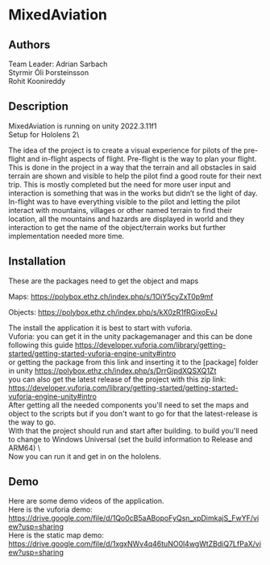 # MixedAviation
## Authors

Team Leader: Adrian Sarbach \
Styrmir Óli Þorsteinsson \
Rohit Koonireddy

## Description

MixedAviation is running on unity 2022.3.11f1\
Setup for Hololens 2\

The idea of the project is to create a visual experience for pilots of the pre-flight and in-flight aspects of flight. Pre-flight is the way to plan your flight. This is done in the project in a way that the terrain and all obstacles in said terrain are shown and visible to help the pilot find a good route for their next trip. This is mostly completed but the need for more user input and interaction is something that was in the works but didn’t se the light of day. In-flight was to have everything visible to the pilot and letting the pilot interact with mountains, villages or other named terrain to find their location, all the mountains and hazards are displayed in world and they interaction to  get the name of the object/terrain works but further implementation needed more time.

## Installation 
These are the packages need to get the object and maps

Maps: https://polybox.ethz.ch/index.php/s/1OiY5cyZxT0p9mf

Objects: https://polybox.ethz.ch/index.php/s/kX0zR1fRGixoEvJ

The install the application it is best to start with vuforia.\
Vuforia: you can get it in the unity packagemanager and this can be done following this guide https://developer.vuforia.com/library/getting-started/getting-started-vuforia-engine-unity#intro \
or getting the package from this link and inserting it to the [package] folder in unity https://polybox.ethz.ch/index.php/s/DrrGjpdXQSXQ1Zt \
you can also get the latest release of the project with this zip link: https://developer.vuforia.com/library/getting-started/getting-started-vuforia-engine-unity#intro \
After getting all the needed components you'll need to set the maps and object to the scripts but if you don't want to go for that the latest-release is the way to go. \
With that the project should run and start after building. to build you'll need to change to Windows Universal (set the build information to Release and ARM64) \  
Now you can run it and get in on the hololens.

## Demo
Here are some demo videos of the application. \
Here is the vuforia demo: https://drive.google.com/file/d/1Qo0cB5aABopoFyQsn_xpDimkajS_FwYF/view?usp=sharing \
Here is the static map demo: https://drive.google.com/file/d/1xgxNWv4q46tuNO0l4wgWtZBdiQ7LfPaX/view?usp=sharing
